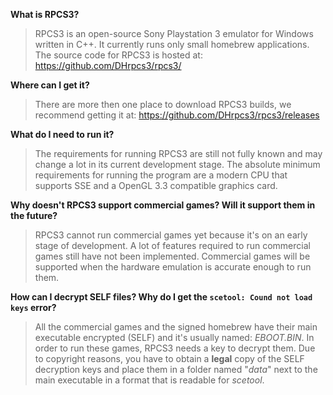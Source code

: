 **What is RPCS3?**
> RPCS3 is an open-source Sony Playstation 3 emulator for Windows written in C++. It currently runs only small homebrew applications. The source code for RPCS3 is hosted at: https://github.com/DHrpcs3/rpcs3/

**Where can I get it?**
> There are more then one place to download RPCS3 builds, we recommend getting it at: https://github.com/DHrpcs3/rpcs3/releases

**What do I need to run it?**
> The requirements for running RPCS3 are still not fully known and may change a lot in its current development stage. The absolute minimum requirements for running the program are a modern CPU that supports SSE and a OpenGL 3.3 compatible graphics card.

**Why doesn't RPCS3 support commercial games? Will it support them in the future?**
> RPCS3 cannot run commercial games yet because it's on an early stage of development. A lot of features required to run commercial games still have not been implemented. Commercial games will be supported when the hardware emulation is accurate enough to run them.

**How can I decrypt SELF files? Why do I get the `scetool: Cound not load keys` error?**
> All the commercial games and the signed homebrew have their main executable encrypted (SELF) and it's usually named: *EBOOT.BIN*. In order to run these games, RPCS3 needs a key to decrypt them. Due to copyright reasons, you have to obtain a **legal** copy of the SELF decryption keys and place them in a folder named "*data*" next to the main executable in a format that is readable for *scetool*.